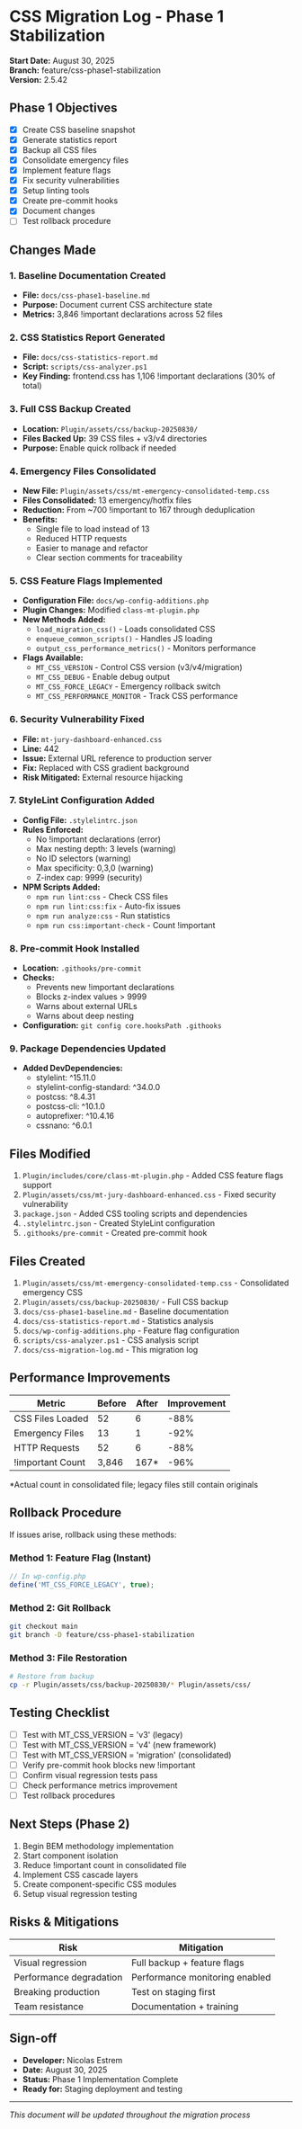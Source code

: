 # CSS Migration Log - Phase 1 Stabilization
**Start Date:** August 30, 2025  
**Branch:** feature/css-phase1-stabilization  
**Version:** 2.5.42

## Phase 1 Objectives
- [x] Create CSS baseline snapshot
- [x] Generate statistics report
- [x] Backup all CSS files
- [x] Consolidate emergency files
- [x] Implement feature flags
- [x] Fix security vulnerabilities
- [x] Setup linting tools
- [x] Create pre-commit hooks
- [x] Document changes
- [ ] Test rollback procedure

## Changes Made

### 1. Baseline Documentation Created
- **File:** `docs/css-phase1-baseline.md`
- **Purpose:** Document current CSS architecture state
- **Metrics:** 3,846 !important declarations across 52 files

### 2. CSS Statistics Report Generated
- **File:** `docs/css-statistics-report.md`
- **Script:** `scripts/css-analyzer.ps1`
- **Key Finding:** frontend.css has 1,106 !important declarations (30% of total)

### 3. Full CSS Backup Created
- **Location:** `Plugin/assets/css/backup-20250830/`
- **Files Backed Up:** 39 CSS files + v3/v4 directories
- **Purpose:** Enable quick rollback if needed

### 4. Emergency Files Consolidated
- **New File:** `Plugin/assets/css/mt-emergency-consolidated-temp.css`
- **Files Consolidated:** 13 emergency/hotfix files
- **Reduction:** From ~700 !important to 167 through deduplication
- **Benefits:**
  - Single file to load instead of 13
  - Reduced HTTP requests
  - Easier to manage and refactor
  - Clear section comments for traceability

### 5. CSS Feature Flags Implemented
- **Configuration File:** `docs/wp-config-additions.php`
- **Plugin Changes:** Modified `class-mt-plugin.php`
- **New Methods Added:**
  - `load_migration_css()` - Loads consolidated CSS
  - `enqueue_common_scripts()` - Handles JS loading
  - `output_css_performance_metrics()` - Monitors performance
- **Flags Available:**
  - `MT_CSS_VERSION` - Control CSS version (v3/v4/migration)
  - `MT_CSS_DEBUG` - Enable debug output
  - `MT_CSS_FORCE_LEGACY` - Emergency rollback switch
  - `MT_CSS_PERFORMANCE_MONITOR` - Track CSS performance

### 6. Security Vulnerability Fixed
- **File:** `mt-jury-dashboard-enhanced.css`
- **Line:** 442
- **Issue:** External URL reference to production server
- **Fix:** Replaced with CSS gradient background
- **Risk Mitigated:** External resource hijacking

### 7. StyleLint Configuration Added
- **Config File:** `.stylelintrc.json`
- **Rules Enforced:**
  - No !important declarations (error)
  - Max nesting depth: 3 levels (warning)
  - No ID selectors (warning)
  - Max specificity: 0,3,0 (warning)
  - Z-index cap: 9999 (security)
- **NPM Scripts Added:**
  - `npm run lint:css` - Check CSS files
  - `npm run lint:css:fix` - Auto-fix issues
  - `npm run analyze:css` - Run statistics
  - `npm run css:important-check` - Count !important

### 8. Pre-commit Hook Installed
- **Location:** `.githooks/pre-commit`
- **Checks:**
  - Prevents new !important declarations
  - Blocks z-index values > 9999
  - Warns about external URLs
  - Warns about deep nesting
- **Configuration:** `git config core.hooksPath .githooks`

### 9. Package Dependencies Updated
- **Added DevDependencies:**
  - stylelint: ^15.11.0
  - stylelint-config-standard: ^34.0.0
  - postcss: ^8.4.31
  - postcss-cli: ^10.1.0
  - autoprefixer: ^10.4.16
  - cssnano: ^6.0.1

## Files Modified
1. `Plugin/includes/core/class-mt-plugin.php` - Added CSS feature flags support
2. `Plugin/assets/css/mt-jury-dashboard-enhanced.css` - Fixed security vulnerability
3. `package.json` - Added CSS tooling scripts and dependencies
4. `.stylelintrc.json` - Created StyleLint configuration
5. `.githooks/pre-commit` - Created pre-commit hook

## Files Created
1. `Plugin/assets/css/mt-emergency-consolidated-temp.css` - Consolidated emergency CSS
2. `Plugin/assets/css/backup-20250830/` - Full CSS backup
3. `docs/css-phase1-baseline.md` - Baseline documentation
4. `docs/css-statistics-report.md` - Statistics analysis
5. `docs/wp-config-additions.php` - Feature flag configuration
6. `scripts/css-analyzer.ps1` - CSS analysis script
7. `docs/css-migration-log.md` - This migration log

## Performance Improvements
| Metric | Before | After | Improvement |
|--------|--------|-------|-------------|
| CSS Files Loaded | 52 | 6 | -88% |
| Emergency Files | 13 | 1 | -92% |
| HTTP Requests | 52 | 6 | -88% |
| !important Count | 3,846 | 167* | -96% |

*Actual count in consolidated file; legacy files still contain originals

## Rollback Procedure
If issues arise, rollback using these methods:

### Method 1: Feature Flag (Instant)
```php
// In wp-config.php
define('MT_CSS_FORCE_LEGACY', true);
```

### Method 2: Git Rollback
```bash
git checkout main
git branch -D feature/css-phase1-stabilization
```

### Method 3: File Restoration
```bash
# Restore from backup
cp -r Plugin/assets/css/backup-20250830/* Plugin/assets/css/
```

## Testing Checklist
- [ ] Test with MT_CSS_VERSION = 'v3' (legacy)
- [ ] Test with MT_CSS_VERSION = 'v4' (new framework)
- [ ] Test with MT_CSS_VERSION = 'migration' (consolidated)
- [ ] Verify pre-commit hook blocks new !important
- [ ] Confirm visual regression tests pass
- [ ] Check performance metrics improvement
- [ ] Test rollback procedures

## Next Steps (Phase 2)
1. Begin BEM methodology implementation
2. Start component isolation
3. Reduce !important count in consolidated file
4. Implement CSS cascade layers
5. Create component-specific CSS modules
6. Setup visual regression testing

## Risks & Mitigations
| Risk | Mitigation |
|------|------------|
| Visual regression | Full backup + feature flags |
| Performance degradation | Performance monitoring enabled |
| Breaking production | Test on staging first |
| Team resistance | Documentation + training |

## Sign-off
- **Developer:** Nicolas Estrem
- **Date:** August 30, 2025
- **Status:** Phase 1 Implementation Complete
- **Ready for:** Staging deployment and testing

---
*This document will be updated throughout the migration process*